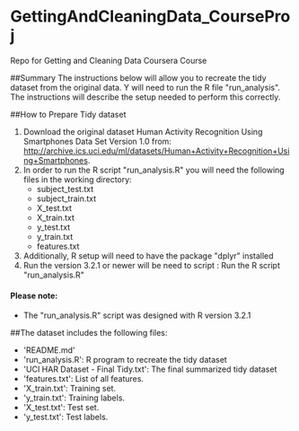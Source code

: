 # GettingAndCleaningData_CourseProj
Repo for Getting and Cleaning Data Coursera Course

##Summary
The instructions below will allow you to recreate the tidy dataset 
from the original data. Y will need to run the R file "run_analysis".
The instructions will describe the setup needed to perform this 
correctly. 

##How to Prepare Tidy dataset
1. Download the original dataset Human Activity Recognition Using 
   Smartphones Data Set Version 1.0 from: 
   http://archive.ics.uci.edu/ml/datasets/Human+Activity+Recognition+Using+Smartphones.
2. In order to run the R script "run_analysis.R" you will need the 
   following files in the working directory:
	* subject_test.txt
	* subject_train.txt
	* X_test.txt
	* X_train.txt
	* y_test.txt
	* y_train.txt
	* features.txt
3. Additionally, R setup will need to have the package "dplyr" 
   installed
4. Run the version 3.2.1 or newer will be need to script :
Run the R script "run_analysis.R"

#### Please note:
* The "run_analysis.R" script was designed with R version 3.2.1

##The dataset includes the following files:
* 'README.md'
* 'run_analysis.R': R program to recreate the tidy dataset
* 'UCI HAR Dataset - Final Tidy.txt': The final summarized tidy dataset
* 'features.txt': List of all features.
* 'X_train.txt': Training set.
* 'y_train.txt': Training labels.
* 'X_test.txt': Test set.
* 'y_test.txt': Test labels.
